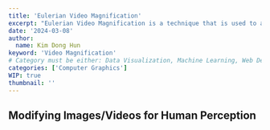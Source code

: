 ```yaml
---
title: 'Eulerian Video Magnification'
excerpt: "Eulerian Video Magnification is a technique that is used to amplify small changes in a video sequence. This technique can be used to amplify small changes in a video sequence, such as the subtle changes in a person's face when they are speaking or when the person's heart is beating."
date: '2024-03-08'
author:
  name: Kim Dong Hun
keyword: 'Video Magnification'
# Category must be either: Data Visualization, Machine Learning, Web Development, Product Design, Computer Graphics, Other
categories: ['Computer Graphics']
WIP: true
thumbnail: ''
---
```


## Modifying Images/Videos for Human Perception


